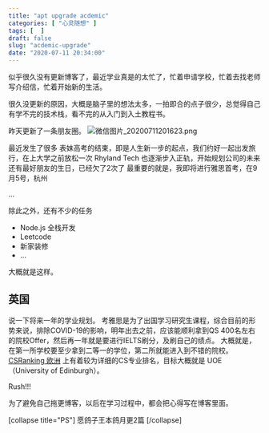 ```yaml
---
title: "apt upgrade acdemic"
categories: [ "心灵随想" ]
tags: [  ]
draft: false
slug: "acdemic-upgrade"
date: "2020-07-11 20:34:00"
---
```


似乎很久没有更新博客了，最近学业真是的太忙了，忙着申请学校，忙着去找老师写介绍信，忙着开始新的生活。

很久没更新的原因，大概是脑子里的想法太多，一拍即合的点子很少，总觉得自己有学不完的技术栈，看不完的从入门到入土教程书。

昨天更新了一条朋友圈。
![微信图片_20200711201623.png][1]

最近发生了很多
表妹高考的结束，即是人生新一步的起点，我们约好一起出发旅行，在上大学之前放松一次
Rhyland Tech 也逐渐步入正轨，开始规划公司的未来
还有最好朋友的生日，已经欠了2次了
最重要的就是，我即将进行雅思首考，在9月5号，杭州

...

除此之外，还有不少的任务

 - Node.js 全栈开发
 - Leetcode
 - 新家装修
 - ...

大概就是这样。


## 英国
说一下将来一年的学业规划。
考雅思是为了出国学习研究生课程，综合目前的形势来说，排除COVID-19的影响，明年出去之前，应该能顺利拿到QS 400名左右的院校Offer，然后再一年就是要进行IELTS刷分，及刷自己的绩点。
大概就是，在第一所学校要至少拿到二等一的学位，第二所就能进入到不错的院校。
[CSRanking 欧洲][2] 上有着较为详细的CS专业排名，目标大概就是 UOE （University of Edinburgh）。

Rush!!!

为了避免自己拖更博客，以后在学习过程中，都会把心得写在博客里面。

[collapse title="PS"]
愿鸽子王本鸽月更2篇
[/collapse]


  [1]: https://cdn.rhyland.cn/usr/uploads/2020/07/3181345122.png
  [2]: http://csrankings.org/#/index?all&europe